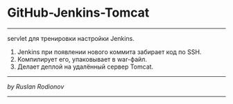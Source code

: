 # GitHub-Jenkins-Tomcat
___

servlet для тренировки настройки Jenkins.

1. Jenkins при появлении нового коммита забирает код по SSH.
2. Компилирует его, упаковывает в war-файл.
3. Делает деплой на удалённый сервер Tomcat.

___

*by Ruslan Rodionov*
___
